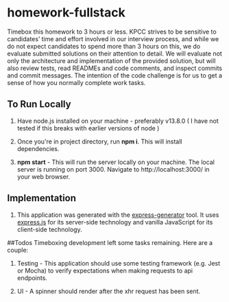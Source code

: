 # homework-fullstack

Timebox this homework to 3 hours or less.  KPCC strives to be sensitive to candidates’ time and effort involved in our interview process, and while we do not expect candidates to spend more than 3 hours on this, we do evaluate submitted solutions on their attention to detail. We will evaluate not only the architecture and implementation of the provided solution, but will
also review tests, read READMEs and code comments, and inspect commits and commit messages. The intention of the code challenge is for us to get a sense of how you normally complete work tasks.

## To Run Locally
1. Have node.js installed on your machine - preferably v13.8.0 ( I have not tested if this breaks with earlier versions of node )

1. Once you're in project directory, run **npm i**. This will install dependencies.

1. **npm start** - This will run the server locally on your machine. The local server is running on port 3000. Navigate to http://localhost:3000/ in your web browser.

## Implementation
1. This application was generated with the [express-generator](https://expressjs.com/en/starter/generator.html) tool. It uses [express.js](https://expressjs.com/) for its server-side technology and vanilla JavaScript for its client-side technology.

##Todos
Timeboxing development left some tasks remaining. Here are a couple:
1. Testing - This application should use some testing framework (e.g. Jest or Mocha) to verify expectations when making requests to api endpoints.

1. UI - A spinner should render after the xhr request has been sent.
